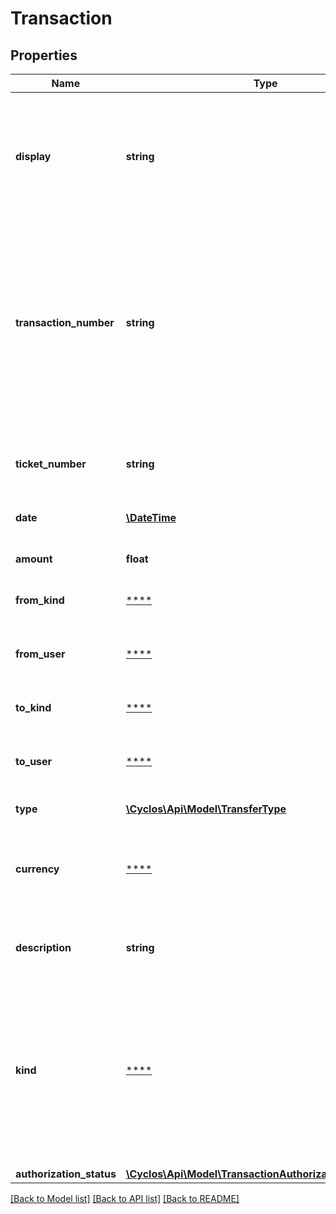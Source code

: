 # Transaction

## Properties
Name | Type | Description | Notes
------------ | ------------- | ------------- | -------------
**display** | **string** | The descriptive text for this transaction, according to the transaction type and currency configuration in Cyclos | [optional] 
**transaction_number** | **string** | The transaction number identifying this balance transfer. The currency configuration has the definition on whether transaction numbers are enabled and which format they have. | [optional] 
**ticket_number** | **string** | A 32-length alphanumeric ticket identifier. Only returned if kind is &#x60;ticket&#x60;. | [optional] 
**date** | [**\DateTime**](\DateTime.md) | The transfer date and time | [optional] 
**amount** | **float** | The transfer amount. May be positive or negative. | [optional] 
**from_kind** | [****](.md) | The from account kind | [optional] 
**from_user** | [****](.md) | The user that performed this transaction. Is only returned if &#x60;fromKind&#x60; is &#x60;user&#x60;. | [optional] 
**to_kind** | [****](.md) | The to account kind | [optional] 
**to_user** | [****](.md) | The user that performed this transaction. Is only returned if &#x60;toKind&#x60; is &#x60;user&#x60;. | [optional] 
**type** | [**\Cyclos\Api\Model\TransferType**](TransferType.md) |  | [optional] 
**currency** | [****](.md) | The transaction currency. Is only returned if this object is not embedded in a &#x60;TransferView&#x60;. | [optional] 
**description** | **string** | The transaction description. Is optional. | [optional] 
**kind** | [****](.md) | The transaction kind. For example, if the front end has distinct views for a regular payment, scheduled payment and so on, this information is useful to determine the actual view. | [optional] 
**authorization_status** | [**\Cyclos\Api\Model\TransactionAuthorizationStatusEnum**](TransactionAuthorizationStatusEnum.md) |  | [optional] 

[[Back to Model list]](../../README.md#documentation-for-models) [[Back to API list]](../../README.md#documentation-for-api-endpoints) [[Back to README]](../../README.md)


